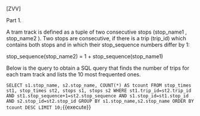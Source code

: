 [ZVV]

Part 1.

A tram track is defined as a tuple of two consecutive stops (stop_name1 , stop_name2 ). Two stops are consecutive, if there is a trip (trip_id) which contains both stops and in which their stop_sequence numbers differ by 1:

stop_sequence(stop_name2) = 1 + stop_sequence(stop_name1)

Below is the query to obtain a SQL query that finds the number of trips for each tram track and lists the 10 most frequented ones.


``
SELECT s1.stop_name, s2.stop_name, COUNT(*) AS tcount
FROM stop_times st1, stop_times st2, stops s1, stops s2
WHERE st1.trip_id=st2.trip_id
AND st1.stop_sequence+1=st2.stop_sequence
AND s1.stop_id=st1.stop_id AND s2.stop_id=st2.stop_id
GROUP BY s1.stop_name,s2.stop_name
ORDER BY tcount DESC
LIMIT 10;
``{{execute}}


